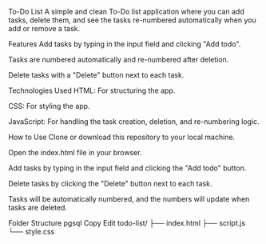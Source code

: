To-Do List
A simple and clean To-Do list application where you can add tasks, delete them, and see the tasks re-numbered automatically when you add or remove a task.

Features
Add tasks by typing in the input field and clicking "Add todo".

Tasks are numbered automatically and re-numbered after deletion.

Delete tasks with a "Delete" button next to each task.

Technologies Used
HTML: For structuring the app.

CSS: For styling the app.

JavaScript: For handling the task creation, deletion, and re-numbering logic.

How to Use
Clone or download this repository to your local machine.

Open the index.html file in your browser.

Add tasks by typing in the input field and clicking the "Add todo" button.

Delete tasks by clicking the "Delete" button next to each task.

Tasks will be automatically numbered, and the numbers will update when tasks are deleted.

Folder Structure
pgsql
Copy
Edit
todo-list/
├── index.html
├── script.js
└── style.css
